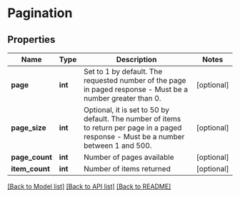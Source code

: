 # Pagination

## Properties
Name | Type | Description | Notes
------------ | ------------- | ------------- | -------------
**page** | **int** | Set to 1 by default. The requested number of the page in paged response - Must be a number greater than 0. | [optional] 
**page_size** | **int** | Optional, it is set to 50 by default. The number of items to return per page in a paged response - Must be a number between 1 and 500. | [optional] 
**page_count** | **int** | Number of pages available | [optional] 
**item_count** | **int** | Number of items returned | [optional] 

[[Back to Model list]](../README.md#documentation-for-models) [[Back to API list]](../README.md#documentation-for-api-endpoints) [[Back to README]](../README.md)


